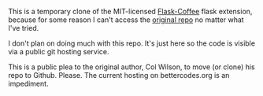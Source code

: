 This is a temporary clone of the MIT-licensed [Flask-Coffee] flask extension, because for some
reason I can't access the [original repo][original] no matter what I've
tried.

I don't plan on doing much with this repo.  It's just here so the code
is visible via a public git hosting service.

This is a public plea to the original author, Col Wilson, to move (or clone) his repo
to Github.  Please.  The current hosting on bettercodes.org is an impediment.


[Flask-Coffee]: http://terse-words.blogspot.com/2011/06/flask-coffee-fill-your-flask-with.html
[original]: http://bettercodes.org/projects/flask-coffee/code/

